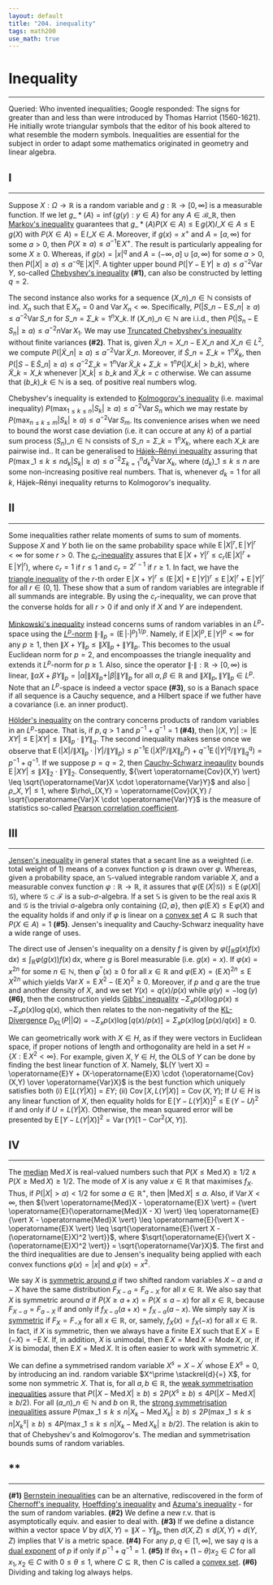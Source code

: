 ```yaml
---
layout: default
title: "204. inequality"
tags: math200
use_math: true
---
```



# Inequality
---
Queried: Who invented inequalities; Google responded: The signs for greater than and less than were introduced by Thomas Harriot (1560-1621). He initially wrote triangular symbols that the editor of his book altered to what resemble the modern symbols. Inequalities are essential for the subject in order to adapt some mathematics originated in geometry and linear algebra.


## I
---
Suppose $X:\Omega \to \mathbb{R}$ is a random variable and $g:\mathbb{R} \to [0,\infty]$ is a measurable function. If we let $g\_{\ast}(A) = \inf \lbrace g(y): y \in A \rbrace$ for any $A \in \mathcal{B}\_{\mathbb{R}}$, then [Markov's inequality](https://en.wikipedia.org/wiki/Markov%27s_inequality) guarantees that $g\_{\ast}(A)P(X \in A) \leq \operatorname{E}g(X)I\_{X \in A} \leq \operatorname{E}g(X)$ with $P(X \in A) = \operatorname{E}I\_{X \in A}$. Moreover, if $g(x) = x^+$ and $A = [a,\infty)$ for some $a > 0$, then $P(X \geq a) \leq a^{-1}\operatorname{E}X^+$. The result is particularly appealing for some $X \geq 0$. Whereas, if $g(x) = {\vert x \vert}^q$ and $A = (-\infty, a] \cup [a, \infty)$ for some $a > 0$, then $P(\vert X \vert \geq a) \leq a^{-q}\operatorname{E}{\vert X \vert}^q$. A tighter upper bound $P(\vert Y - \operatorname{E}Y \vert \geq a) \leq a^{-2}\operatorname{Var}Y$, so-called [Chebyshev's inequality](https://en.wikipedia.org/wiki/Chebyshev%27s_inequality) **(#1)**, can also be constructed by letting $q=2$.

The second instance also works for a sequence $(X\_n)\_{n\in\mathbb{N}}$ consists of ind. $X_n$ such that $\operatorname{E}X_n = 0$ and $\operatorname{Var}X_n < \infty$. Specifically, $P(\vert S\_n - \operatorname{E}S\_n \vert \geq a) \leq a^{-2}\operatorname{Var}S\_n$ for $S\_n = \Sigma\_{k=1}^n X\_k$. If $(X\_n)\_{n\in\mathbb{N}}$ are i.i.d., then $P(\vert S_n - \operatorname{E}S_n \vert \geq a) \leq a^{-2} n\operatorname{Var}X_1$. We may use [Truncated Chebyshev's inequality]() without finite variances **(#2)**. That is, given $\tilde{X}\_n = X\_n - \operatorname{E}X\_n$ and $X\_n \in L^2$, we compute $P(\vert \tilde{X}\_n \vert \geq a) \leq a^{-2}\operatorname{Var}\tilde{X}\_n$. Moreover, if $\tilde{S}\_n = \Sigma\_{k=1}^n \tilde{X}_k$, then $P(\vert S - \operatorname{E}\tilde{S}\_n \vert \geq a) \leq a^{-2} \Sigma\_{k=1}^n\operatorname{Var}\tilde{X}\_k + \Sigma\_{k=1}^{n} P(\vert X\_k \vert > b\_k)$, where $\tilde{X}\_k = X\_k$ whenever $\vert X\_k \vert \leq b\_k$ and $\tilde{X}\_k = c$ otherwise. We can assume that $(b\_k)\_{k\in\mathbb{N}}$ is a seq. of positive real numbers wlog.

Chebyshev's inequality is extended to [Kolmogorov's inequality](https://en.wikipedia.org/wiki/Kolmogorov%27s_inequality) (i.e. maximal inequality) $P(\max_{1 \leq k\leq n} \vert S_k \vert \geq a) \leq a^{-2}\operatorname{Var}S_n$ which we may restate by $P(\max_{n \leq k\leq m} \vert S_k \vert \geq a) \leq a^{-2}\operatorname{Var}S_m$. Its convenience arises when we need to bound the worst case deviation (i.e. it can occure at any $k$) of a partial sum process $(S_n)\_{n\in\mathbb{N}}$ consists of $S\_{n} = \Sigma\_{k=1}^{n}X_k$, where each $X\_k$ are pairwise ind.. It can be generalised to [Hájek–Rényi inequality](https://www.jstor.org/stable/25049653) assuring that $P(\max\_{1 \leq k \leq n} d_k \vert S_k \vert \geq a) \leq a^{-2}\Sigma_{k=1}^{n} d_{k}^{2}\operatorname{Var}X_k$, where $(d_k)\_{1 \leq k\leq n}$ are some non-increasing positive real numbers. That is, whenever $d_k =1$ for all $k$, Hájek–Rényi inequality returns to Kolmogorov's inequality.


## II
---
Some inequalities rather relate moments of sums to sum of moments. Suppose $X$ and $Y$ both lie on the same probability space while $\operatorname{E}{\vert X \vert}^r, \operatorname{E}{\vert Y \vert}^r < \infty$ for some $r > 0$. The [$c_r$-inequality](https://jeanmariedufour.github.io/ResE/Dufour_2008_C_TS_Moments.pdf) assures that $\operatorname{E}{\vert X+Y \vert}^r \leq c_r(\operatorname{E}{\vert X \vert}^r + \operatorname{E}{\vert Y \vert}^r)$, where $c_r = 1$ if $r \leq 1$ and $c_r = 2^{r-1}$ if $r \geq 1$. In fact, we have the [triangle inequality](https://en.wikipedia.org/wiki/Triangle_inequality) of the $r$-th order $\operatorname{E}{\vert X+Y \vert}^r \leq (\operatorname{E}\vert X \vert + \operatorname{E}\vert Y \vert)^r \leq \operatorname{E} {\vert X \vert}^r + \operatorname{E}{\vert Y \vert}^r$ for all $r \in (0,1]$. These show that a sum of random variables are integrable if all summands are integrable. By using the $c_r$-inequality, we can prove that the converse holds for all $r > 0$ if and only if $X$ and $Y$ are independent.

[Minkowski's inequality](https://en.wikipedia.org/wiki/Minkowski_inequality) instead concerns sums of random variables in an $L^p$-space using the [$L^p$-norm](https://en.wikipedia.org/wiki/Norm_(mathematics)) ${\left\lVert \cdot \right\rVert}_p = (\operatorname{E} {\vert \cdot \vert}^p)^{1/p}$. Namely, if $\operatorname{E}{\vert X \vert}^p, \operatorname{E}{\vert Y \vert}^p < \infty$ for any $p \geq 1$, then ${\left\lVert X+Y \right\rVert}_p \leq {\left\lVert X \right\rVert}_p + {\left\lVert Y \right\rVert}_p$. This becomes to the usual Euclidean norm for $p=2$, and encompoasses the triangle inequality and extends it $L^{p}$-norm for $p \geq 1$. Also, since the operator $\left\lVert \cdot \right\rVert: \mathbb{R} \to [0,\infty)$ is linear, ${\left\lVert \alpha{X} + \beta{Y} \right\rVert}_p = \vert \alpha \vert {\left\lVert X \right\rVert}_p + \vert \beta \vert {\left\lVert Y \right\rVert}_p$ for all $\alpha, \beta \in \mathbb{R}$ and ${\left\lVert X \right\rVert}_p, {\left\lVert Y \right\rVert}_p \in L^p$. Note that an $L^p$-space is indeed a vector space **(#3)**, so is a Banach space if all sequence is a Cauchy sequence, and a Hilbert space if we futher have a covariance (i.e. an inner product).

[Hölder's inequality](https://en.wikipedia.org/wiki/H%C3%B6lder%27s_inequality) on the contrary concerns products of random variables in an $L^p$-space. That is, if $p, q > 1$ and $p^{-1} + q^{-1} = 1$ **(#4)**, then $\vert\langle X,Y \rangle\vert := {\vert \operatorname{E}XY \vert} \leq {\operatorname{E}\vert XY \vert} \leq {\left\lVert X \right\rVert}_p \cdot {\left\lVert Y \right\rVert}_q$. The second inequality makes sense once we observe that $\operatorname{E}({\vert X \vert}/{\left\lVert X \right\rVert}_p \cdot {\vert Y \vert}/{\left\lVert Y \right\rVert}_p) \leq p^{-1}\operatorname{E}({\vert X \vert}^p/{\left\lVert X \right\rVert}_p^p) + q^{-1}\operatorname{E}({\vert Y \vert}^q/{\left\lVert Y \right\rVert}_q^q) = p^{-1} + q^{-1}$. If we suppose $p=q=2$, then [Cauchy-Schwarz ineqaulity]() bounds $\operatorname{E}{\vert XY \vert} \leq {\left\lVert X \right\rVert}_2 \cdot {\left\lVert Y \right\rVert}_2$. Consequently, ${\vert \operatorname{Cov}(X,Y) \vert} \leq \sqrt{\operatorname{Var}X \cdot \operatorname{Var}Y}$ and also ${\vert \rho\_{X,Y} \vert} \leq 1$, where $\rho\_{X,Y} = \operatorname{Cov}(X,Y) / \sqrt{\operatorname{Var}X \cdot \operatorname{Var}Y}$ is the measure of statistics so-called [Pearson correlation coefficient](https://en.wikipedia.org/wiki/Pearson_correlation_coefficient).


## III
---
[Jensen's inequality](https://en.wikipedia.org/wiki/Jensen%27s_inequality) in general states that a secant line as a weighted (i.e. total weight of $1$) means of a convex function $\varphi$ is drawn over $\varphi$. Whereas, given a probability space, an $\mathbb{S}$-valued integrable random variable $X$, and a measurable convex function $\varphi:\mathbb{R}\to\mathbb{R}$, it assures that $\varphi(\operatorname{E}(X\vert\mathcal{G})) \leq \operatorname{E}(\varphi(X)\vert\mathcal{G})$, where $\mathcal{G} \subset \mathcal{F}$ is a sub-$\sigma$-algebra. If a set $\mathbb{S}$ is given to be the real axis $\mathbb{R}$ and $\mathcal{G}$ is the trivial σ-algebra only containing $\lbrace \Omega, \emptyset \rbrace$, then $\varphi(\operatorname{E}X) \leq \operatorname{E}\varphi(X)$ and the equality holds if and only if $\varphi$ is linear on a [convex set](https://en.wikipedia.org/wiki/Convex_set) $A \subseteq \mathbb{R}$ such that $P(X \in A) = 1$ **(#5)**. Jensen's inequality and Cauchy-Schwarz inequality have a wide range of uses.

The direct use of Jensen's inequality on a density $f$ is given by $\varphi(\int_{\mathbb{R}} g(x)f(x)\,\mathrm{d}x) \leq \int_{\mathbb{R}} \varphi(g(x))f(x)\,\mathrm{d}x$, where $g$ is Borel measurable (i.e. $g(x) = x$). If $\varphi(x) = x^{2n}$ for some $n \in \mathbb{N}$, then $\varphi^{\prime\prime}(x) \geq 0$ for all $x\in\mathbb{R}$ and $\varphi(\operatorname{E}X) = (\operatorname{E}X)^{2n} \leq \operatorname{E}X^{2n}$ which yields $\operatorname{Var}X = \operatorname{E}X^2 - (\operatorname{E}X)^2 \geq 0$. Moreover, if $p$ and $q$ are the true and another density of $X$, and we set $Y(x) = q(x)/p(x)$ while $\varphi(y) = -\log(y)$ **(#6)**, then the construction yields [Gibbs' inequality](https://en.wikipedia.org/wiki/Gibbs%27_inequality) $-\Sigma_{x}p(x)\log{p(x)} \leq -\Sigma_{x}p(x)\log{q(x)}$, which then relates to the non-negativity of the [KL-Divergence](https://en.wikipedia.org/wiki/Kullback%E2%80%93Leibler_divergence) $D_{KL}(P \vert\vert Q) = -\Sigma_{x}p(x) \log{[q(x)/p(x)]} = \Sigma_{x}p(x) \log{[p(x)/q(x)]} \geq 0$.

We can geometrically work with $X \in H$, as if they were vectors in Euclidean space, if proper notions of length and orthogonality are held in a set $H = \lbrace X: \operatorname{E}X^2 < \infty \rbrace$. For example, given $X,Y \in H$, the OLS of $Y$ can be done by finding the best linear function of $X$. Namely, $L(Y \vert X) = \operatorname{E}Y + (X-\operatorname{E}X) \cdot {\operatorname{Cov}(X,Y) \over \operatorname{Var}X}$ is the best function which uniquely satisfies both (i) $\operatorname{E}[L(Y \vert X)] = EY$; (ii) $\operatorname{Cov}[X, L(Y \vert X)] = \operatorname{Cov}(X,Y)$; If $U \in H$ is any linear function of $X$, then equality holds for $\operatorname{E}[Y - L(Y \vert X)]^2 \leq \operatorname{E}(Y-U)^2$ if and only if $U = L(Y \vert X)$. Otherwise, the mean squared error will be presented by $\operatorname{E}[Y - L(Y \vert X)]^2 = \operatorname{Var}(Y)[1-\operatorname{Cor}^2(X,Y)]$.


## IV
---
The [median](https://en.wikipedia.org/wiki/Median) $\operatorname{Med}X$ is real-valued numbers such that $P(X \leq \operatorname{Med}X) \geq 1/2 \land P(X \geq \operatorname{Med}X) \geq 1/2$. The mode of $X$ is any value $x \in \mathbb{R}$ that maximises $f_X$. Thus, if $P(\vert X \vert > a) < 1/2$ for some $a \in \mathbb{R}^{+}$, then ${\vert \operatorname{Med}X \vert} \leq a$. Also, if $\operatorname{Var}X < \infty$, then ${\vert \operatorname{Med}X - \operatorname{E}X \vert} = {\vert \operatorname{E}(\operatorname{Med}X - X) \vert} \leq \operatorname{E}{\vert X - \operatorname{Med}X \vert} \leq \operatorname{E}{\vert X - \operatorname{E}X \vert} \leq \sqrt{\operatorname{E}{\vert X - (\operatorname{E}X)^2 \vert}}$, where $\sqrt{\operatorname{E}{\vert X - (\operatorname{E}X)^2 \vert}} = \sqrt{\operatorname{Var}X}$. The first and the third inequalities are due to Jensen's inequality being applied with each convex functions $\varphi(x) = \vert x \vert$ and $\varphi(x) = x^2$.

We say $X$ is [symmetric around $a$](https://www.planetmath.org/symmetricrandomvariable) if two shifted random variables $X-a$ and $a-X$ have the same distribution $F_{X-a} = F_{a-X}$ for all $x\in\mathbb{R}$. We also say that $X$ is symmetric around $a$ if $P(X \geq a+x) = P(X \leq a-x)$ for all $x \in \mathbb{R}$, because $F_{X-a} = F_{a-X}$ if and only if $f_{X-a}(a+x) = f_{X-a}(a-x)$. We simply say $X$ is [symmetric](http://dept.stat.lsa.umich.edu/~moulib/Homework2-fall05sol.pdf) if $F_X = F_{-X}$ for all $x\in\mathbb{R}$, or, samely, $f_{X}(x) = f_{X}(-x)$ for all $x\in\mathbb{R}$. In fact, if $X$ is symmetric, then we always have a finite $\operatorname{E}X$ such that $\operatorname{E}X = \operatorname{E}(-X) = -\operatorname{E}X$. If, in addition, $X$ is unimodal, then $\operatorname{E}X = \operatorname{Med}X = \operatorname{Mode}X$, or, if $X$ is bimodal, then $\operatorname{E}X = \operatorname{Med}X$. It is often easier to work with symmetric $X$.

We can define a symmetrised random variable $X^s = X - X^\prime$ whose $\operatorname{E}X^s = 0$, by introducing an ind. random variable $X^\prime \stackrel{d}{=} X$, for some non symmetric $X$. That is, for all $a, b \in \mathbb{R}$, the [weak symmetrisation inequalities](https://books.google.co.kr/books?id=9TmRgPg-6vgC&pg=PA134&lpg=PA134&dq=strong+symmetrisation+inequalities&source=bl&ots=R5zmAxXEqz&sig=ACfU3U10RulyGkz9LqpvwXoR1jsEu52qvQ&hl=en&sa=X&ved=2ahUKEwjbo8P-rqX2AhUPZ94KHfWaAS4Q6AF6BAgsEAM#v=onepage&q=strong%20symmetrisation%20inequalities&f=false) assure that $P({\vert X - \operatorname{Med}X \vert} \geq b) \leq 2P(X^s \geq b) \leq 4P({\vert X - \operatorname{Med}X \vert} \geq b/2)$. For all $(a\_{n})\_{n\in\mathbb{N}}$ and $b$ on $\mathbb{R}$, the [strong symmetrisation inequalities]() assure $P(\max\_{1 \leq k \leq n}{\vert X_k - \operatorname{Med}X_k \vert} \geq b) \leq 2P(\max\_{1 \leq k \leq n}{\vert X_k^s \vert} \geq b) \leq 4P(\max\_{1 \leq k \leq n}{\vert X_k - \operatorname{Med}X_k \vert} \geq b/2)$. The relation is akin to that of Chebyshev's and Kolmogorov's. The median and symmetrisation bounds sums of random variables.


## **
---
**(#1)** [Bernstein inequalities](https://en.wikipedia.org/wiki/Bernstein_inequalities_(probability_theory)) can be an alternative, rediscovered in the form of [Chernoff's inequality](https://en.wikipedia.org/wiki/Chernoff_bound), [Hoeffding's inequality](https://en.wikipedia.org/wiki/Hoeffding%27s_inequality) and [Azuma's inequality](https://en.wikipedia.org/wiki/Azuma%27s_inequality) - for the sum of random variables. **(#2)** We define a new r.v. that is asymptotically equiv. and easier to deal with. **(#3)** If we define a distance within a vector space $V$ by $d(X,Y) = {\left\lVert X-Y \right\rVert}_p$, then $d(X,Z) \leq d(X,Y) + d(Y,Z)$ implies that $V$ is a metric space. **(#4)** For any $p,q \in [1, \infty]$, we say $q$ is a [dual exponent](https://math.stackexchange.com/questions/2757548/why-is-the-dual-exponent-what-it-is) of $p$ if only if $p^{-1} + q^{-1} = 1$. **(#5)** If $\theta x_1 + (1-\theta)x_2 \in C$ for all $x_1, x_2 \in C$ with $0 \leq \theta \leq 1$, where $C \subseteq \mathbb{R}$, then $C$ is called a [convex set](https://en.wikipedia.org/wiki/Convex_set). **(#6)** Dividing and taking log always helps.